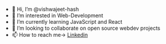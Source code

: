- 👋 Hi, I’m @vishwajeet-hash
- 👀 I’m interested in Web-Development
- 🌱 I’m currently learning JavaScript and React
- 💞️ I’m looking to collaborate on open source webdev projects
- 📫 How to reach me-> [Linkedin](www.linkedin.com/in/vishwajeet01)

<!---
vishwajeet-hash/vishwajeet-hash is a ✨ special ✨ repository because its `README.md` (this file) appears on your GitHub profile.
You can click the Preview link to take a look at your changes.
--->
